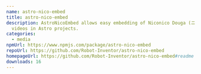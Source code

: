 ```yaml
---
name: astro-nico-embed
title: astro-nico-embed
description: AstroNicoEmbed allows easy embedding of Niconico Douga (ニコニコ動画)
  videos in Astro projects.
categories:
  - media
npmUrl: https://www.npmjs.com/package/astro-nico-embed
repoUrl: https://github.com/Robot-Inventor/astro-nico-embed
homepageUrl: https://github.com/Robot-Inventor/astro-nico-embed#readme
downloads: 16
---
```


